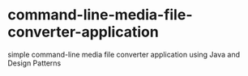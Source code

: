 # command-line-media-file-converter-application
simple command-line media file converter application using Java and Design Patterns
